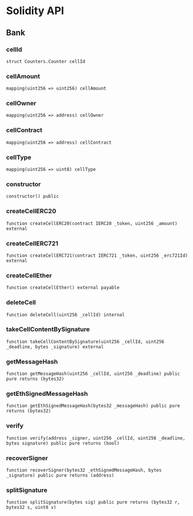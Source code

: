 # Solidity API

## Bank

### cellId

```solidity
struct Counters.Counter cellId
```

### cellAmount

```solidity
mapping(uint256 => uint256) cellAmount
```

### cellOwner

```solidity
mapping(uint256 => address) cellOwner
```

### cellContract

```solidity
mapping(uint256 => address) cellContract
```

### cellType

```solidity
mapping(uint256 => uint8) cellType
```

### constructor

```solidity
constructor() public
```

### createCellERC20

```solidity
function createCellERC20(contract IERC20 _token, uint256 _amount) external
```

### createCellERC721

```solidity
function createCellERC721(contract IERC721 _token, uint256 _erc721Id) external
```

### createCellEther

```solidity
function createCellEther() external payable
```

### deleteCell

```solidity
function deleteCell(uint256 _cellId) internal
```

### takeCellContentBySignature

```solidity
function takeCellContentBySignature(uint256 _cellId, uint256 _deadline, bytes _signature) external
```

### getMessageHash

```solidity
function getMessageHash(uint256 _cellId, uint256 _deadline) public pure returns (bytes32)
```

### getEthSignedMessageHash

```solidity
function getEthSignedMessageHash(bytes32 _messageHash) public pure returns (bytes32)
```

### verify

```solidity
function verify(address _signer, uint256 _cellId, uint256 _deadline, bytes signature) public pure returns (bool)
```

### recoverSigner

```solidity
function recoverSigner(bytes32 _ethSignedMessageHash, bytes _signature) public pure returns (address)
```

### splitSignature

```solidity
function splitSignature(bytes sig) public pure returns (bytes32 r, bytes32 s, uint8 v)
```

